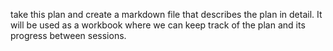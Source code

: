take this plan and create a markdown file that describes the plan in detail.  It will be used as a workbook where we can keep track of the plan and its progress between sessions.
